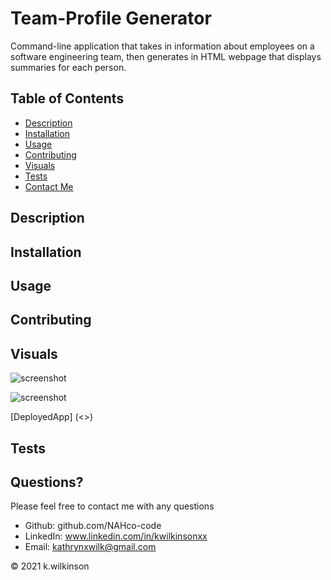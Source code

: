 # Team-Profile Generator

Command-line application that takes in information about employees on a software engineering team, then generates in HTML webpage that displays summaries for each person.

## Table of Contents

- [Description](#description)
- [Installation](#installation)
- [Usage](#usage)
- [Contributing](#contributing)
- [Visuals](#visuals)
- [Tests](#tests)
- [Contact Me](#contact-me)

## Description

## Installation

## Usage

## Contributing

## Visuals

![screenshot]()

![screenshot]()

[DeployedApp] (<>)

## Tests

## Questions?

Please feel free to contact me with any questions

- Github: github.com/NAHco-code
- LinkedIn: www.linkedin.com/in/kwilkinsonxx
- Email: kathrynxwilk@gmail.com

&copy; 2021 k.wilkinson
